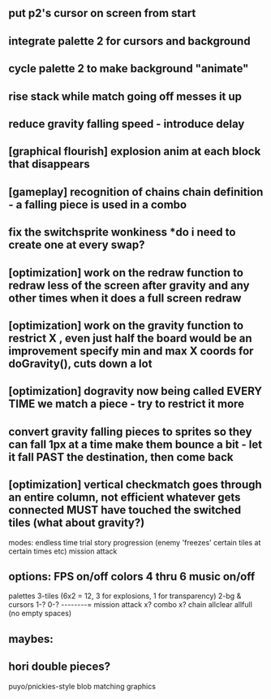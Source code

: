 put p2's cursor on screen from start
---------
integrate palette 2 for cursors and background
-----
cycle palette 2 to make background "animate"
-----
rise stack while match going off messes it up
--------
reduce gravity falling speed - introduce delay
--------
[graphical flourish]
explosion anim at each block that disappears
--------
[gameplay]
recognition of chains
chain definition - a falling piece is used in a combo
--------
fix the switchsprite wonkiness
*do i need to create one at every swap?
--------
[optimization]
work on the redraw function to redraw less of the screen after gravity and any other times when it does a full screen redraw
--------
[optimization]
work on the gravity function to restrict X , even just half the board would be an improvement
specify min and max X coords for doGravity(), cuts down a lot
--------
[optimization]
dogravity now being called EVERY TIME we match a piece - try to restrict it more
--------
convert gravity falling pieces to sprites so they can fall 1px at a time
make them bounce a bit - let it fall PAST the destination, then come back
--------
[optimization]
vertical checkmatch goes through an entire column, not efficient
whatever gets connected MUST have touched the switched tiles (what about gravity?)
--------
modes:
endless
time trial
story progression (enemy 'freezes' certain tiles at certain times etc)
mission attack

options:
FPS on/off
colors 4 thru 6
music on/off
--------
palettes
3-tiles (6x2 = 12, 3 for explosions, 1 for transparency)
2-bg & cursors
1-?
0-?
--------=
mission attack
x? combo
x? chain
allclear
allfull (no empty spaces)

maybes:
--------
hori double pieces?
--------
puyo/pnickies-style blob matching graphics

